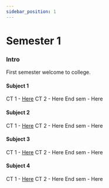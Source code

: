 ```yaml
---
sidebar_position: 1
---
```


# Semester 1

### Intro

First semester welcome to college.
#### Subject 1

CT 1 - [Here](https://www.instagram.com/jai_akash03)
CT 2 - Here
End sem - Here

#### Subject 2

CT 1 - [Here](https://www.instagram.com/jai_akash03)
CT 2 - Here
End sem - Here

#### Subject 3

CT 1 - [Here](https://www.instagram.com/jai_akash03)
CT 2 - Here
End sem - Here

#### Subject 4

CT 1 - [Here](https://www.instagram.com/jai_akash03)
CT 2 - Here
End sem - Here